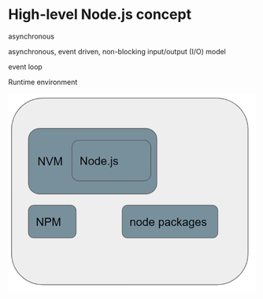 # High-level Node.js concept

asynchronous

asynchronous, event driven, non-blocking input/output (I/O) model

event loop

Runtime environment



![](<../.gitbook/assets/image (2) (1).png>)
